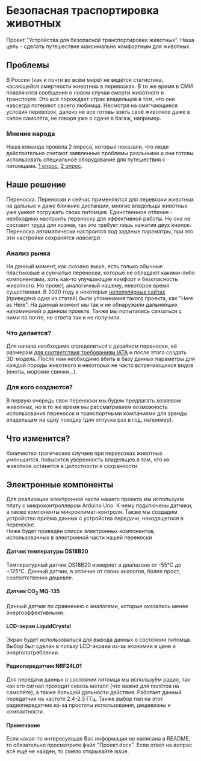 # Безопасная траспортировка животных
Проект "Устройства для безопасной транспортировки животных". Наша цель - сделать путешествие максимально комфортным для животных.
## Проблемы
В России (как и почти во всём мире) не ведётся статистика, касающейся смертности животных в перевозках. В то же время в СМИ появляются сообщения о новом случаи смерти животного в транспорте. Это всё порождает страх владельцов в том, что они навсегда потеряют своего любимца. Несмотря на смягчающиеся условия перевозок, далеко не все готовы взять своё животное даже в салон самолёта, не говоря уже о сдаче в багаж, например.
### Мнение народа
Наша команда провела 2 опроса, которые показали, что люди действительно считают заявленные проблемы реальными и они готовы использовать специальное оборудование для путешествия с питомцами.
[1 опрос](https://docs.google.com/spreadsheets/d/1KjCrq_osdr3nkw4qbRKINNRuWZZ_tA0tIORBbzyZEzU/edit?usp=sharing), [2 опрос](https://docs.google.com/spreadsheets/d/1Fzq2PkZ4EPaLP2VifHbvToRxNEmybQRCxiSgzWqaZeo/edit?usp=sharing).
## Наше решение
Переноска. Переноски и сейчас применяются для перевозки животных на дальные и даже ближние дистанции, многие владельцы животных уже умеют погружать своих питомцев. Единственное отличие - необходимо настроить переноску для эффективной работы. Но она не составит труда для хозяев, так это требует лишь нажатия двух кнопок. Переноска автоматически настроится под заданые параматры, при это эти настройки сохранятся *навсегда*
### Анализ рынка
На данный момент, как сказано выше, есть только обычные пластиковые и сумчатые переноски, которые не обладают какими-либо компонентами, хоть как-то улучшающие комфорт и безопасность животного. Но проект, аналогичный нашему, некоторое время существовал. В 2020 году в некоторых [непопулярных сайтах](https://www.masterit.ru/najdeno-reshenie-problemy-perevozki-domashnix-zhivotnyx-v-bagazhe/) (приведена одна из статей) были упоминания такого проекта, как "Here as Here". На данный момент мы так и не обнаружили дальнейших напоминаний о данном проекте. Также мы попытались связаться с ними по почте, но ответа так и не получили. 
### Что делается?
Для начала необходимо определиться с дизайном переноски, её размерам [для соответствия требованиям IATA](https://www.iata.org/en/programs/cargo/live-animals/pets/) и после этого создать 3D-модель. После нам необходимо вбить в базу данных параметры для каждой породы животного и некоторых не часто встречающихся видов (еноты, морские свинки...).
### Для кого создаются?
В первую очередь свои переноски мы будем предлагать хозяевам животных, но в то же время мы рассматриваем возможность использования переносок и транспортными компаниями для аренды владельцам на одну поездку (для отпуска раз в год, например).
## Что изменится?
Количество трагических случаев при перевозках животных уменьшится, повысится уверенность владельцев в том, что их животное останется в целостности и сохранности.
## Электронные компоненты
Для реализации электронной части нашего проекта мы используем плату с микроконтроллером Arduino Uno. К нему подключены датчики, а также компоненты микроклимат-контроля. Также мы создадим устройство приёма данных с устройства передачи, находящегося в переноске.  
Ниже будет приведён список электронных компонентов, использованных в электронной части нашей переноски
#### Датчик температуры DS18B20
Температурный датчик DS18B20 измеряет в диапазоне от -55°С до +125°С. Данный датчик, в отличие от своих аналогов, более прост, соответственно дешевле.
#### Датчик CO<sub>2</sub> MQ-135
Данный датчик по сравнению с аналогами, которые оказались менее энергоэффективными.
#### LCD-экран LiquidCrystal
Экран будет использоваться для вывода данных о состоянии питомца. Выбор был сделан в пользу LCD-экрана из-за экономии в цене и энергопотреблении.
#### Радиопередатчик NRF24L01
Для передачи данных о состоянии питомца мы используём радио, так как его сигнал проходит сквозь металл (что важно для полётов на самолёте), а также большой дальности действия. Работает данный передатчик на частоте 2.4-2.5 ГГц. Также выбор пал на этот радиопередатчик из-за простоты использования, дещевизны и компактности.
#### Примечание
Если какая-то интересующая Вас информация не написана в README, то обязательно просмотрите файл "Проект.docx". Если ответ на вопрос всё ещё не найден, то смело открывайте issue.
